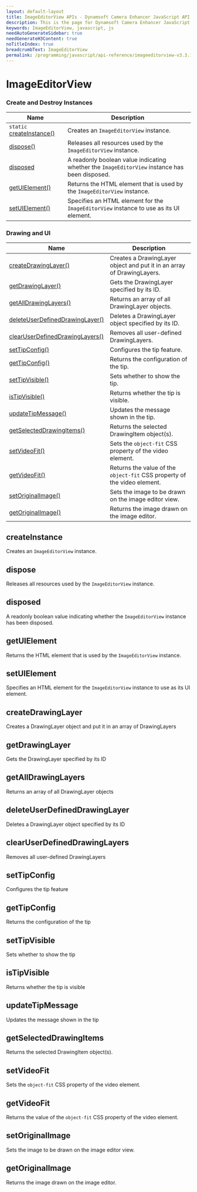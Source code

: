 ```yaml
---
layout: default-layout
title: ImageEditorView APIs - Dynamsoft Camera Enhancer JavaScript API
description: This is the page for Dynamsoft Camera Enhancer JavaScript SDK ImageEditorView APIs.
keywords: ImageEditorView, javascript, js
needAutoGenerateSidebar: true
needGenerateH3Content: true
noTitleIndex: true
breadcrumbText: ImageEditorView
permalink: /programming/javascript/api-reference/imageeditorview-v3.3.10.html
---
```


# ImageEditorView

### Create and Destroy Instances

| Name                                    | Description                                                                                   |
| -------------------------------------------- | --------------------------------------------------------------------------------------------- |
| `static` [createInstance()](#createinstance) | Creates an `ImageEditorView` instance.                                                         |
| [dispose()](#dispose)                        | Releases all resources used by the `ImageEditorView` instance.                                |
| [disposed](#disposed)                        | A readonly boolean value indicating whether the `ImageEditorView` instance has been disposed. |
| [getUIElement()](#getuielement)              | Returns the HTML element that is used by the `ImageEditorView` instance.                      |
| [setUIElement()](#setuielement)              | Specifies an HTML element for the `ImageEditorView` instance to use as its UI element.        |

### Drawing and UI

| Name                                                               | Description                                                              |
| ----------------------------------------------------------------------- | ------------------------------------------------------------------------ |
| [createDrawingLayer()](#createdrawinglayer)                             | Creates a DrawingLayer object and put it in an array of DrawingLayers.   |
| [getDrawingLayer()](#getdrawinglayer)                                   | Gets the DrawingLayer specified by its ID.                               |
| [getAllDrawingLayers()](#getalldrawinglayers)                           | Returns an array of all DrawingLayer objects.                            |
| [deleteUserDefinedDrawingLayer()](#deleteuserdefineddrawinglayer)       | Deletes a DrawingLayer object specified by its ID.                       |
| [clearUserDefinedDrawingLayers()](#clearuserdefineddrawinglayers)       | Removes all user-defined DrawingLayers.                                  |
| [setTipConfig()](#settipconfig)                                         | Configures the tip feature.                                              |
| [getTipConfig()](#gettipconfig)                                         | Returns the configuration of the tip.                                    |
| [setTipVisible()](#settipvisible)                                       | Sets whether to show the tip.                                            |
| [isTipVisible()](#istipvisible)                                         | Returns whether the tip is visible.                                      |
| [updateTipMessage()](#updatetipmessage)                                 | Updates the message shown in the tip.                                    |
| [getSelectedDrawingItems()](imageeditorview.html#getselecteddrawingitems) | Returns the selected DrawingItem object(s).                              |
| [setVideoFit()](imageeditorview.html#setvideofit)                         | Sets the `object-fit` CSS property of the video element.                 |
| [getVideoFit()](imageeditorview.html#getvideofit)                         | Returns the value of the `object-fit` CSS property of the video element. |
| [setOriginalImage()](imageeditorview.html#setoriginalimage)               | Sets the image to be drawn on the image editor view.          |
| [getOriginalImage()](imageeditorview.html#setoriginalimage)               | Returns the image drawn on the image editor.                             |

## createInstance

Creates an `ImageEditorView` instance.

## dispose

Releases all resources used by the `ImageEditorView` instance.

## disposed

A readonly boolean value indicating whether the `ImageEditorView` instance has been disposed.

## getUIElement

Returns the HTML element that is used by the `ImageEditorView` instance.

## setUIElement

Specifies an HTML element for the `ImageEditorView` instance to use as its UI element.

## createDrawingLayer

Creates a DrawingLayer object and put it in an array of DrawingLayers


## getDrawingLayer

Gets the DrawingLayer specified by its ID


## getAllDrawingLayers

Returns an array of all DrawingLayer objects


## deleteUserDefinedDrawingLayer

Deletes a DrawingLayer object specified by its ID


## clearUserDefinedDrawingLayers

Removes all user-defined DrawingLayers


## setTipConfig

Configures the tip feature


## getTipConfig

Returns the configuration of the tip


## setTipVisible

Sets whether to show the tip


## isTipVisible

Returns whether the tip is visible


## updateTipMessage

Updates the message shown in the tip


## getSelectedDrawingItems

Returns the selected DrawingItem object(s).

## setVideoFit

Sets the `object-fit` CSS property of the video element.


## getVideoFit

Returns the value of the `object-fit` CSS property of the video element.

## setOriginalImage

Sets the image to be drawn on the image editor view.

## getOriginalImage

Returns the image drawn on the image editor.
